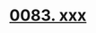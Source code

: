 # [0083. xxx](https://github.com/tnotesjs/TNotes.react/tree/main/notes/0083.%20xxx)

<!-- region:toc -->



<!-- endregion:toc -->
